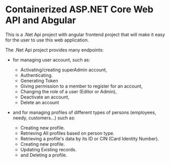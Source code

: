 # Containerized ASP.NET Core Web API and Abgular

This is a .Net Api project with angular frontend project that will make it easy for the user to use this web application.

The .Net Api project provides many endpoints:
  - for managing user account, such as:
    - Activating/creating superAdmin account,
    - Authenticating.
    - Generating Token
    - Giving permission to a member to register for an account,
    - Changing the role of a user (Editor or Admin),
    - Deactivate an account,
    - Delete an account
  
  - and for managing profiles of different types of persons (employees, needy, customers...) such as:
     - Creating new profile.
     - Retrieving All profiles based on person type.
     - Retrieving a profile's data by its ID or CIN (Card Identity Number).
     - Creating new profile.
     - Updating Existing records.
     - and Deleting a profile.

